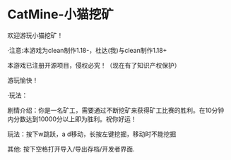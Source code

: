 # CatMine-小猫挖矿

欢迎游玩小猫挖矿！

·注意:本游戏为clean制作1.18-，杜达(我)与clean制作1.18+

本游戏已注册开源项目，侵权必究！（现在有了知识产权保护）

游玩愉快！

·玩法：

  剧情介绍：你是一名矿工，需要通过不断挖矿来获得矿工比赛的胜利。在10分钟内分数达到10000分以上即为胜利。祝你好运！
  
  玩法：按下w跳跃，a d移动，长按左键挖掘，移动时不能挖掘
  
  其他: 按下空格打开导入/导出存档/开发者界面.
  
